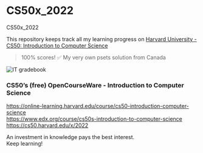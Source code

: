 # CS50x_2022
CS50x_2022

This repository keeps track all my learning progress on [Harvard University - CS50: Introduction to Computer Science](https://cs50.harvard.edu/x/2022/)
> 100% scores! ✅ My very own psets solution from Canada

![IT gradebook](https://i.imgur.com/RjHwSQr.png)

### CS50’s (free) OpenCourseWare - Introduction to Computer Science
https://online-learning.harvard.edu/course/cs50-introduction-computer-science \
https://www.edx.org/course/cs50s-introduction-to-computer-science \
https://cs50.harvard.edu/x/2022 

An investment in knowledge pays the best interest.\
Keep learning!
